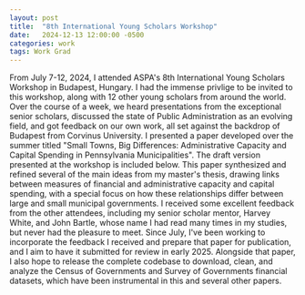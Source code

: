 ```yaml
---
layout: post
title:  "8th International Young Scholars Workshop"
date:   2024-12-13 12:00:00 -0500
categories: work
tags: Work Grad
---
```

From July 7-12, 2024, I attended ASPA's 8th International Young Scholars Workshop in Budapest, Hungary. I had the immense privlige to be invited to this workshop, along with 12 other young scholars from around the world. Over the course of a week, we heard presentations from the exceptional senior scholars, discussed the state of Public Administration as an evolving field, and got feedback on our own work, all set against the backdrop of Budapest from Corvinus University. 
I presented a paper developed over the summer titled "Small Towns, Big Differences: Administrative Capacity and Capital Spending in Pennsylvania Municipalities". The draft version presented at the workshop is included below. This paper synthesized and refined several of the main ideas from my master's thesis, drawing links between measures of financial and administrative capacity and capital spending, with a special focus on how these relationships differ between large and small municipal governments. I received some excellent feedback from the other attendees, including my senior scholar mentor, Harvey White, and John Bartle, whose name I had read many times in my studies, but never had the pleasure to meet.
Since July, I've been working to incorporate the feedback I received and prepare that paper for publication, and I aim to have it submitted for review in early 2025. Alongside that paper, I also hope to release the complete codebase to download, clean, and analyze the Census of Governments and Survey of Governments financial datasets, which have been instrumental in this and several other papers. 

<object data="/assets/IYSWPaper_WorkshopVersion.pdf" width="750" height="475" type='application/pdf'></object>
<div class="row">
  <div class="column"></div>
  <div class="column"></div>
</div> 
